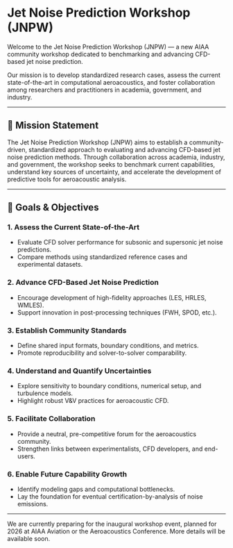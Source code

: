 # Jet Noise Prediction Workshop (JNPW)

Welcome to the Jet Noise Prediction Workshop (JNPW) — a new AIAA community workshop dedicated to benchmarking and advancing CFD-based jet noise prediction.

Our mission is to develop standardized research cases, assess the current state-of-the-art in computational aeroacoustics, and foster collaboration among researchers and practitioners in academia, government, and industry.

---

## 🎯 Mission Statement

The Jet Noise Prediction Workshop (JNPW) aims to establish a community-driven, standardized approach to evaluating and advancing CFD-based jet noise prediction methods. Through collaboration across academia, industry, and government, the workshop seeks to benchmark current capabilities, understand key sources of uncertainty, and accelerate the development of predictive tools for aeroacoustic analysis.

---

## 📌 Goals & Objectives

### 1. Assess the Current State-of-the-Art
- Evaluate CFD solver performance for subsonic and supersonic jet noise predictions.
- Compare methods using standardized reference cases and experimental datasets.

### 2. Advance CFD-Based Jet Noise Prediction
- Encourage development of high-fidelity approaches (LES, HRLES, WMLES).
- Support innovation in post-processing techniques (FWH, SPOD, etc.).

### 3. Establish Community Standards
- Define shared input formats, boundary conditions, and metrics.
- Promote reproducibility and solver-to-solver comparability.

### 4. Understand and Quantify Uncertainties
- Explore sensitivity to boundary conditions, numerical setup, and turbulence models.
- Highlight robust V&V practices for aeroacoustic CFD.

### 5. Facilitate Collaboration
- Provide a neutral, pre-competitive forum for the aeroacoustics community.
- Strengthen links between experimentalists, CFD developers, and end-users.

### 6. Enable Future Capability Growth
- Identify modeling gaps and computational bottlenecks.
- Lay the foundation for eventual certification-by-analysis of noise emissions.

---

We are currently preparing for the inaugural workshop event, planned for 2026 at AIAA Aviation or the Aeroacoustics Conference. More details will be available soon.


